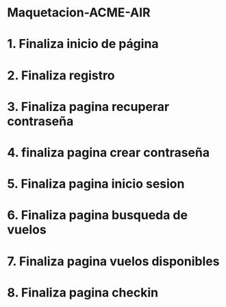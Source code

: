 # Maquetacion-ACME-AIR
# 1. Finaliza inicio de página
# 2. Finaliza registro
# 3. Finaliza pagina recuperar contraseña
# 4. finaliza pagina crear contraseña
# 5. Finaliza pagina inicio sesion
# 6. Finaliza pagina busqueda de vuelos
# 7. Finaliza pagina vuelos disponibles
# 8. Finaliza pagina checkin